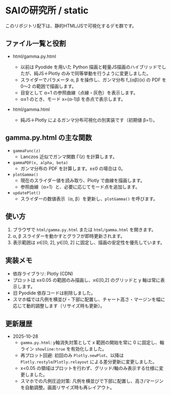 # SAIの研究所 / static

このリポジトリ配下は、静的HTML/JSで可視化するデモ群です。

## ファイル一覧と役割

- html/gamma.py.html
  - 以前は Pyodide を用いた Python 描画と軽量JS描画のハイブリッドでしたが、純JS＋Plotly のみで同等挙動を行うように変更しました。
  - スライダーでパラメータ α, β を操作し、ガンマ分布 f_{αβ}(x) の PDF を 0〜2 の範囲で描画します。
  - 目安として α=1 の参照曲線（点線・灰色）を表示します。
  - α≥1 のとき、モード x=(α-1)β を赤点で表示します。

- html/gamma.html
  - 純JS＋Plotly によるガンマ分布可視化の別実装です（初期値 β=1）。

## gamma.py.html の主な関数

- `gammaFunc(z)`
  - Lanczos 近似でガンマ関数 Γ(z) を計算します。
- `gammaPDF(x, alpha, beta)`
  - ガンマ分布の PDF を計算します。x≤0 の場合は 0。
- `plotGamma()`
  - 現在のスライダー値を読み取り、Plotly で曲線を描画します。
  - 参照曲線（α=1）と、必要に応じてモード点を追加します。
- `updatePlot()`
  - スライダーの数値表示（α, β）を更新し、`plotGamma()` を呼びます。

## 使い方

1. ブラウザで `html/gamma.py.html` または `html/gamma.html` を開きます。
2. α, β スライダーを動かすとグラフが即時更新されます。
3. 表示範囲は x∈[0, 2], y∈[0, 2] に固定し、描画の安定性を優先しています。

## 実装メモ

- 依存ライブラリ: Plotly (CDN)
- プロットは x≥0.05 の範囲のみ描画し、x∈[0,2] のグリッドと y 軸は常に表示します。
- 旧 Pyodide 依存コードは削除しました。
- スマホ幅では凡例を横並び・下部に配置し、チャート高さ・マージンを幅に応じて動的調整します（リサイズ時も更新）。

## 更新履歴

- 2025-10-28
  - `gamma.py.html`: y軸消失対策として x 範囲の開始を常に 0 に固定し、軸ライン `showline:true` を有効化しました。
  - 再プロット回避: 初回のみ `Plotly.newPlot`、以降は `Plotly.restyle`/`Plotly.relayout` による差分更新に変更しました。
  - x<0.05 の領域はプロットを行わず、グリッド/軸のみ表示する仕様に変更しました。
  - スマホでの凡例圧迫対策: 凡例を横並びで下部に配置し、高さ/マージンを自動調整。画面リサイズ時も再レイアウト。
